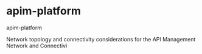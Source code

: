 # apim-platform
apim-platform

Network topology and connectivity considerations for the API Management
Network and Connectivi